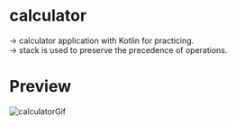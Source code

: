 # calculator

 -> calculator application with Kotlin for practicing.
 </br>
 -> stack is used to preserve the precedence of operations.
 
# Preview

![calculatorGif](https://user-images.githubusercontent.com/67040117/183891045-4cbba68a-9dd4-4af9-b73f-41d27bdd3057.gif)
